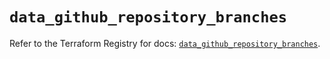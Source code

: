 # `data_github_repository_branches`

Refer to the Terraform Registry for docs: [`data_github_repository_branches`](https://registry.terraform.io/providers/integrations/github/6.7.5/docs/data-sources/repository_branches).
